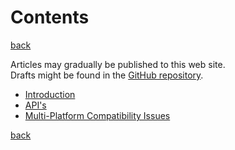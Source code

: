 Contents 
========

[back](https://jjvanzon.github.io/)

Articles may gradually be published to this web site.  
Drafts might be found in the [GitHub repository](https://github.com/jjvanzon/JJs-Reference-Architecture).  

- [Introduction](introduction.md)
- [API's](apis.md)
- [Multi-Platform Compatibility Issues](misc-docs/multi-platform-compatibility-issues.md)

[back](https://jjvanzon.github.io/)